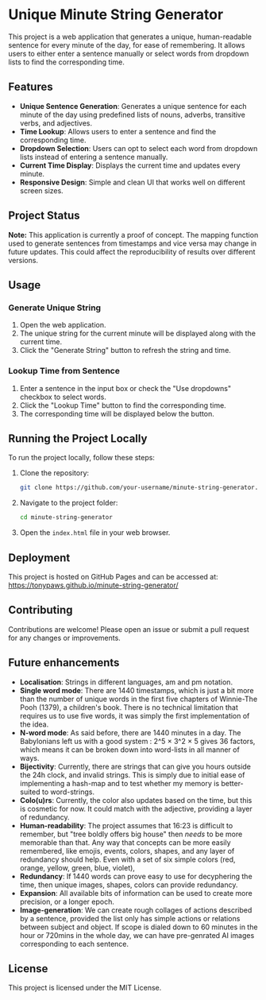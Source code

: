 # Unique Minute String Generator

This project is a web application that generates a unique, human-readable sentence for every minute of the day, for ease of remembering. It allows users to either enter a sentence manually or select words from dropdown lists to find the corresponding time.

## Features

- **Unique Sentence Generation**: Generates a unique sentence for each minute of the day using predefined lists of nouns, adverbs, transitive verbs, and adjectives.
- **Time Lookup**: Allows users to enter a sentence and find the corresponding time.
- **Dropdown Selection**: Users can opt to select each word from dropdown lists instead of entering a sentence manually.
- **Current Time Display**: Displays the current time and updates every minute.
- **Responsive Design**: Simple and clean UI that works well on different screen sizes.

## Project Status

**Note:** This application is currently a proof of concept. The mapping function used to generate sentences from timestamps and vice versa may change in future updates. This could affect the reproducibility of results over different versions.

## Usage

### Generate Unique String

1. Open the web application.
2. The unique string for the current minute will be displayed along with the current time.
3. Click the "Generate String" button to refresh the string and time.

### Lookup Time from Sentence

1. Enter a sentence in the input box or check the "Use dropdowns" checkbox to select words.
2. Click the "Lookup Time" button to find the corresponding time.
3. The corresponding time will be displayed below the button.

## Running the Project Locally

To run the project locally, follow these steps:

1. Clone the repository:
   ```sh
   git clone https://github.com/your-username/minute-string-generator.git

2. Navigate to the project folder:
    ```sh
    cd minute-string-generator

3. Open the `index.html` file in your web browser.

## Deployment

This project is hosted on GitHub Pages and can be accessed at:
https://tonypaws.github.io/minute-string-generator/

## Contributing

Contributions are welcome! Please open an issue or submit a pull request for any changes or improvements.

## Future enhancements
- **Localisation**: Strings in different languages, am and pm notation.
- **Single word mode**: There are 1440 timestamps, which is just a bit more than the number of unique words in the first five chapters of Winnie-The Pooh (1379), a children's book. There is no technical limitation that requires us to use five words, it was simply the first implementation of the idea.
- **N-word mode**: As said before, there are 1440 minutes in a day. The Babylonians left us with a good system : 2^5 × 3^2 × 5 gives 36 factors, which means it can be broken down into word-lists in all manner of ways.
- **Bijectivity**: Currently, there are strings that can give you hours outside the 24h clock, and invalid strings. This is simply due to initial ease of implementing a hash-map and to test whether my memory is better-suited to word-strings. 
- **Colo(u)rs**: Currently, the color also updates based on the time, but this is cosmetic for now. It could match with the adjective, providing a layer of redundancy.
- **Human-readability**: The project assumes that 16:23 is difficult to remember, but "tree boldly offers big house" then *needs* to be more memorable than that. Any way that concepts can be more easily remembered, like emojis, events, colors, shapes, and any layer of redundancy should help. Even with a set of six simple colors (red, orange, yellow, green, blue, violet), 
- **Redundancy**: If 1440 words can prove easy to use for decyphering the time, then unique images, shapes, colors can provide redundancy.
- **Expansion**: All available bits of information can be used to create more precision, or a longer epoch.
- **Image-generation**: We can create rough collages of actions described by a sentence, provided the list only has simple actions or relations between subject and object. If scope is dialed down to 60 minutes in the hour or 720mins in the whole day, we can have pre-genrated AI images corresponding to each sentence.

## License

This project is licensed under the MIT License.


